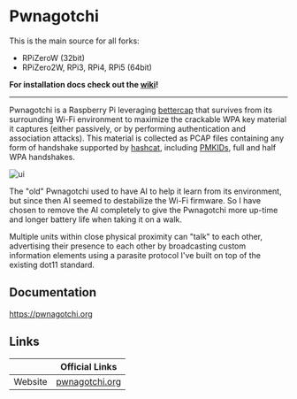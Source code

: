 # Pwnagotchi
This is the main source for all forks:
- RPiZeroW (32bit)
- RPiZero2W, RPi3, RPi4, RPi5 (64bit)

**For installation docs check out the [wiki](https://github.com/recursive-bot/Pwnagotchi/wiki)!**

---

Pwnagotchi is a Raspberry Pi leveraging [bettercap](https://www.bettercap.org/) that survives from its surrounding Wi-Fi environment to maximize the crackable WPA key material it captures (either passively, or by performing authentication and association attacks). This material is collected as PCAP files containing any form of handshake supported by [hashcat](https://hashcat.net/hashcat/), including [PMKIDs](https://www.evilsocket.net/2019/02/13/Pwning-WiFi-networks-with-bettercap-and-the-PMKID-client-less-attack/), 
full and half WPA handshakes.

![ui](pngs/pwn.png)

The "old" Pwnagotchi used to have AI to help it learn from its environment, but since then AI seemed to destabilize the Wi-Fi firmware. So I have chosen to remove the AI completely to give the Pwnagotchi more up-time and longer battery life when taking it on a walk.

Multiple units within close physical proximity can "talk" to each other, advertising their presence to each other by broadcasting custom information elements using a parasite protocol I've built on top of the existing dot11 standard.

## Documentation
https://pwnagotchi.org

## Links

| &nbsp;    | Official Links                                           |
|-----------|----------------------------------------------------------|
| Website   | [pwnagotchi.org](https://pwnagotchi.org/)                  |

